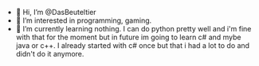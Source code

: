 - 👋 Hi, I’m @DasBeuteltier
- 👀 I’m interested in programming, gaming.
- 🌱 I’m currently learning nothing. I can do python pretty well and i'm fine with that for the moment but in future im going to learn c# and mybe java or c++. I already started with c# once but that i had a lot to do and didn't do it anymore. 

<!---
DasBeuteltier/DasBeuteltier is a ✨ special ✨ repository because its `README.md` (this file) appears on your GitHub profile.
You can click the Preview link to take a look at your changes.
--->
